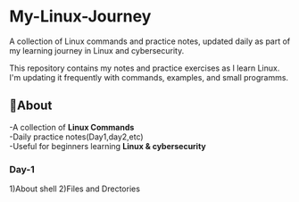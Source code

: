 # My-Linux-Journey
A collection of Linux commands and practice notes, updated daily as part of my learning journey in Linux and cybersecurity.

This repository contains my notes and practice exercises as I learn Linux.
I'm updating it frequently with commands, examples, and small programms.

## 📌About
   -A collection of **Linux Commands**<br>
   -Daily practice notes(Day1,day2,etc)<br>
   -Useful for beginners learning **Linux & cybersecurity**<br>

### Day-1
 1)About shell
 2)Files and Drectories
